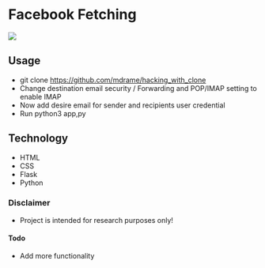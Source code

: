 # Facebook Fetching 

<img src="https://media.giphy.com/media/LOL2LepHrkUVp1gz4t/giphy.gif">

## Usage
  
  * git clone https://github.com/mdrame/hacking_with_clone
  * Change destination  email security  / Forwarding and POP/IMAP setting to enable IMAP 
  * Now add  desire email for  sender and recipients user credential
  * Run python3 app,py
  

## Technology

* HTML
* CSS
* Flask
* Python



### Disclaimer 

* Project is intended for research purposes only!


#### Todo


* Add more functionality
